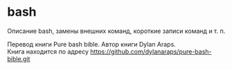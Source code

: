 # bash
Описание bash, замены внешних команд, короткие записи команд и т. п.

Перевод книги Pure bash bible. Автор книги Dylan Araps.<br>
Книга находится по адресу https://github.com/dylanaraps/pure-bash-bible.git
